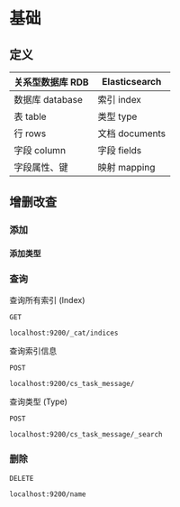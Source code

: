 # 基础

## 定义

|关系型数据库 RDB|Elasticsearch|
|-|-|
|数据库 database |索引 index|
|表 table |类型 type|
|行 rows|文档 documents|
|字段 column|字段 fields|
|字段属性、键 |映射 mapping|

## 增删改查

### 添加

#### 添加类型



### 查询

查询所有索引 (Index)
```
GET

localhost:9200/_cat/indices
```

查询索引信息
```
POST

localhost:9200/cs_task_message/
```

查询类型 (Type)
```
POST

localhost:9200/cs_task_message/_search
```

### 删除

```
DELETE

localhost:9200/name
```